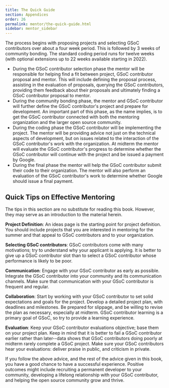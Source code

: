 ```yaml
---
title: The Quick Guide
section: Appendices
order: 26
permalink: mentor/the-quick-guide.html
sidebar: mentor_sidebar
---
```


The process begins with proposing projects and selecting GSoC contributors over about a four week period. This is followed by 3 weeks of community bonding. The standard coding period runs for twelve weeks (with optional extensions up to 22 weeks available starting in 2022).

* During the GSoC contributor selection phase the mentor will be responsible for helping find a fit between project, GSoC contributor proposal and mentor. This will include defining the proposal process, assisting in the evaluation of proposals, querying the GSoC contributors, providing them feedback about their proposals and ultimately finding a GSoC contributor proposal to mentor.
* During the community bonding phase, the mentor and GSoC contributor will further define the GSoC contributor's project and prepare for development. An important part of this phase, as the name implies, is to get the GSoC contributor connected with both the mentoring organization and the larger open source community.
* During the coding phase the GSoC contributor will be implementing the project. The mentor will be providing advice not just on the technical aspects of development, but on issues related to the interaction of the GSoC contributor's work with the organization. At midterm the mentor will evaluate the GSoC contributor's progress to determine whether the GSoC contributor will continue with the project and be issued a payment by Google.
* During the final phase the mentor will help the GSoC contributor submit their code to their organization. The mentor will also perform an evaluation of the GSoC contributor's work to determine whether Google should issue a final payment.

## Quick Tips on Effective Mentoring

The tips in this section are no substitute for reading this book.  However, they may serve as an introduction to the material herein.

**Project Definition**: An ideas page is the starting point for project definition.  You should include projects that you are interested in mentoring for the summer and that appeal to GSoC contributors and to your organization.

**Selecting GSoC contributors**: GSoC contributors come with many motivations; try to understand why your applicant is applying. It is better to give up a GSoC contributor slot than to select a GSoC contributor whose performance is likely to be poor.

**Communication**: Engage with your GSoC contributor as early as possible. Integrate the GSoC contributor into your community and its communication channels. Make sure that communication with your GSoC contributor is frequent and regular.

**Collaboration**: Start by working with your GSoC contributor to set solid expectations and goals for the project. Develop a detailed project plan, with deadlines and milestones. Be prepared for slippage, and be willing to revise the plan as necessary, especially at midterm. GSoC contributor learning is a primary goal of GSoC, so try to provide a learning experience.

**Evaluation**: Keep your GSoC contributor evaluations objective; base them on your project plan.  Keep in mind that it is better to fail a GSoC contributor earlier rather than later--data shows that GSoC contributors doing poorly at midterm rarely complete a GSoC project.  Make sure your GSoC contributors hear your evaluations: deliver praise in public, and criticism in private.

If you follow the above advice, and the rest of the advice given in this book, you have a good chance to have a successful experience. Positive outcomes might include recruiting a permanent developer to your community, developing a lifelong relationship with your GSoC contributor, and helping the open source community grow and thrive.

